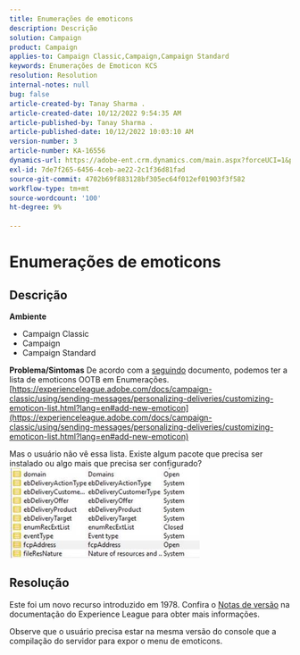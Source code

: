 ```yaml
---
title: Enumerações de emoticons
description: Descrição
solution: Campaign
product: Campaign
applies-to: Campaign Classic,Campaign,Campaign Standard
keywords: Enumerações de Emoticon KCS
resolution: Resolution
internal-notes: null
bug: false
article-created-by: Tanay Sharma .
article-created-date: 10/12/2022 9:54:35 AM
article-published-by: Tanay Sharma .
article-published-date: 10/12/2022 10:03:10 AM
version-number: 3
article-number: KA-16556
dynamics-url: https://adobe-ent.crm.dynamics.com/main.aspx?forceUCI=1&pagetype=entityrecord&etn=knowledgearticle&id=8a5b6bdc-134a-ed11-bba2-0022480868ff
exl-id: 7de7f265-6456-4ceb-ae22-2c1f36d81fad
source-git-commit: 4702b69f883128bf305ec64f012ef01903f3f582
workflow-type: tm+mt
source-wordcount: '100'
ht-degree: 9%

---
```


# Enumerações de emoticons

## Descrição

<b>Ambiente</b>
- Campaign Classic
- Campaign
- Campaign Standard



<b>Problema/Sintomas</b>
De acordo com a [seguindo](https://experienceleague.adobe.com/docs/campaign-classic/using/sending-messages/personalizing-deliveries/customizing-emoticon-list.html?lang=en#add-new-emoticon) documento, podemos ter a lista de emoticons OOTB em Enumerações.
[https://experienceleague.adobe.com/docs/campaign-classic/using/sending-messages/personalizing-deliveries/customizing-emoticon-list.html?lang=en#add-new-emoticon](https://experienceleague.adobe.com/docs/campaign-classic/using/sending-messages/personalizing-deliveries/customizing-emoticon-list.html?lang=en#add-new-emoticon)

Mas o usuário não vê essa lista. Existe algum pacote que precisa ser instalado ou algo mais que precisa ser configurado?
![](assets/___7707b2fe-144a-ed11-bba2-0022480868ff___.jpeg)


## Resolução


Este foi um novo recurso introduzido em 1978. Confira o [Notas de versão](https://experienceleague.adobe.com/docs/campaign-classic/using/release-notes/previous-releases/release--20-2.html?lang=en#release-20-2-1-build-9178) na documentação do Experience League para obter mais informações.

Observe que o usuário precisa estar na mesma versão do console que a compilação do servidor para expor o menu de emoticons.
